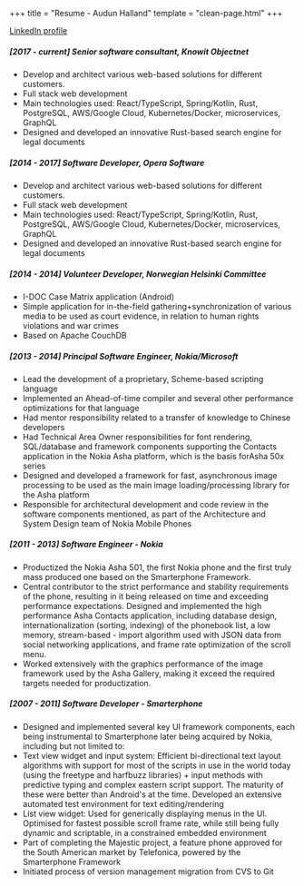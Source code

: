 +++
title = "Resume - Audun Halland"
template = "clean-page.html"
+++

[LinkedIn profile](https://www.linkedin.com/in/audun-halland-b0360a25/)

##### [2017 - current] Senior software consultant, _Knowit Objectnet_

- Develop and architect various web-based solutions for different customers.
- Full stack web development
- Main technologies used: React/TypeScript, Spring/Kotlin, Rust, PostgreSQL, AWS/Google Cloud, Kubernetes/Docker, microservices, GraphQL
- Designed and developed an innovative Rust-based search engine for legal documents

##### [2014 - 2017] Software Developer, _Opera Software_

- Develop and architect various web-based solutions for different customers.
- Full stack web development
- Main technologies used: React/TypeScript, Spring/Kotlin, Rust, PostgreSQL, AWS/Google Cloud, Kubernetes/Docker, microservices, GraphQL
- Designed and developed an innovative Rust-based search engine for legal documents

##### [2014 - 2014] Volunteer Developer, _Norwegian Helsinki Committee_

- I-DOC Case Matrix application (Android)
- Simple application for in-the-field gathering+synchronization of various media to be used as court evidence, in relation to human rights violations and war crimes
- Based on Apache CouchDB

##### [2013 - 2014] Principal Software Engineer, _Nokia/Microsoft_

- Lead the development of a proprietary, Scheme-based scripting language
- Implemented an Ahead-of-time compiler and several other performance optimizations for that language
- Had mentor responsibility related to a transfer of knowledge to Chinese developers
- Had Technical Area Owner responsibilities for font rendering, SQL/database and framework components supporting the Contacts application in the Nokia Asha platform, which is the basis forAsha 50x series</li>
- Designed and developed a framework for fast, asynchronous image processing to be used as the main image loading/processing library for the Asha platform
- Responsible for architectural development and code review in the software components mentioned, as part of the Architecture and System Design team of Nokia Mobile Phones

##### [2011 - 2013] Software Engineer - _Nokia_

- Productized the Nokia Asha 501, the first Nokia phone and the first truly mass produced one based on the Smarterphone Framework.
- Central contributor to the strict performance and stability requirements of the phone, resulting in it being released on time and exceeding performance expectations.
Designed and implemented the high performance Asha Contacts application, including database design, internationalization (sorting, indexing) of the phonebook list, a low memory, stream-based - import algorithm used with JSON data from social networking applications, and frame rate optimization of the scroll menu.
- Worked extensively with the graphics performance of the image framework used by the Asha Gallery, making it exceed the required targets needed for productization.

##### [2007 - 2011] Software Developer - _Smarterphone_

- Designed and implemented several key UI framework components, each being instrumental to Smarterphone later being acquired by Nokia, including but not limited to:
- Text view widget and input system: Efficient bi-directional text layout algorithms with support for most of the scripts in use in the world today (using the freetype and harfbuzz libraries) + input methods with predictive typing and complex eastern script support. The maturity of these were better than Android's at the time. Developed an extensive automated test environment for text editing/rendering
- List view widget: Used for generically displaying menus in the UI. Optimised for fastest possible scroll frame rate, while still being fully dynamic and scriptable, in a constrained embedded environment
- Part of completing the Majestic project, a feature phone approved for the South American market by Telefonica, powered by the Smarterphone Framework
- Initiated process of version management migration from CVS to Git

